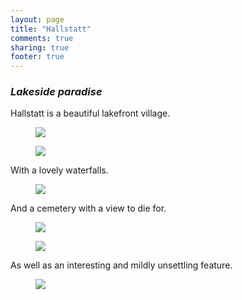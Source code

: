 ```yaml
---
layout: page
title: "Hallstatt"
comments: true
sharing: true
footer: true
---
```

<h3><em>Lakeside paradise</em></h3>

Hallstatt is a beautiful lakefront village.

<figure>
  <img src="https://dl.dropboxusercontent.com/u/52804626/hallstatt/hallstattpanorama.jpg" />
  <figcaption></figcaption>
</figure>

<figure>
  <img src="https://dl.dropboxusercontent.com/u/52804626/hallstatt/img_2474.jpg" />
  <figcaption></figcaption>
</figure>

With a lovely waterfalls.

<figure>
  <img src="https://dl.dropboxusercontent.com/u/52804626/hallstatt/hallstattwaterfallscloseup.jpg" />
  <figcaption></figcaption>
</figure>

And a cemetery with a view to die for.

<figure>
  <img src="https://dl.dropboxusercontent.com/u/52804626/hallstatt/hallstattcemeteryzoom.jpg" />
  <figcaption></figcaption>
</figure>

<figure>
  <img src="https://dl.dropboxusercontent.com/u/52804626/hallstatt/img_2489.jpg" />
  <figcaption></figcaption>
</figure>

As well as an interesting and mildly unsettling feature.

<figure>
  <img src="https://dl.dropboxusercontent.com/u/52804626/hallstatt/img_2505.jpg" />
  <figcaption></figcaption>
</figure>

